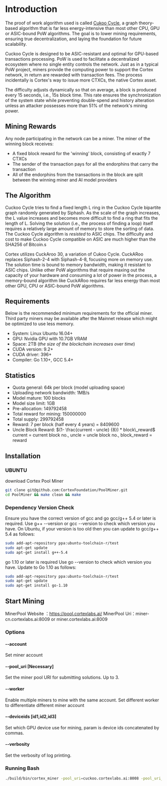 # Introduction

The proof of work algorithm used is called [Cukoo Cycle](https://github.com/tromp/cuckoo), a graph theory-based algorithm that is far less energy-intensive than most other CPU, GPU or ASIC-bound PoW algorithms. The goal is to lower mining requirements, ensuring true decentralization, and laying the foundation for future scalability. 

Cuckoo Cycle is designed to be ASIC-resistant and optimal for GPU-based transactions processing. PoW is used to facilitate a decentralized ecosystem where no single entity controls the network. Just as in a typical PoW project, miners provide the computing power to support the Cortex network, in return are rewarded with transaction fees. The process incidentally is Cortex's way to issue more CTXCs, the native Cortex asset. 

The difficulty adjusts dynamically so that on average, a block is produced every 15 seconds, i.e., 15s block time. This rate ensures the synchronization of the system state while preventing double-spend and history alteration unless an attacker possesses more than 51% of the network's mining power.

## Mining Rewards

Any node participating in the network can be a miner. The miner of the winning block receives:
- A fixed block reward for the 'winning' block, consisting of exactly 7 CTXCs
- The sender of the transaction pays for all the endorphins that carry the transaction
- All of the endorphins from the transactions in the block are split between the winning miner and AI model providers 


## The Algorithm

Cuckoo Cycle tries to find a fixed length L ring in the Cuckoo Cycle bipartite graph randomly generated by Siphash. As the scale of the graph increases, the L value increases and becomes more difficult to find a ring that fits the length of L. Solving the solution (i.e., the process of finding a loop) itself requires a relatively large amount of memory to store the sorting of data. The Cuckoo Cycle algorithm is *resisted* to ASIC chips. The difficulty and cost to make Cuckoo Cycle compatible on ASIC are much higher than the SHA256 of Bitcoin.s

Cortex utilizes CuckAroo 30, a variation of Cukoo Cycle. CuckARoo replaces Siphash-2-4 with Siphash-4-8, focusing more on memory use. The solution time is bound to memory bandwidth, making it resistant to ASIC chips. Unlike other PoW algorithms that require maxing out the capacity of your hardware and consuming a lot of power in the process, a memory-bound algorithm like CuckARoo requires far less energy than most other GPU, CPU or ASIC-bound PoW algorithms.

## Requirements

Below is the recommended minimum requirements for the official miner. Third party miners may be available after the Mainnet release which might be optimized to use less memory.

- System: Linux Ubuntu 16.04+
- GPU: Nvidia GPU with 10.7GB VRAM
- Space: 2TB  (*the size of the blockchain increases over time*)
- CUDA version: 9.2+
- CUDA driver: 396+
- Compiler: Go 1.10+, GCC 5.4+

## Statistics
- Quota general: 64k per block (model uploading space)
- Uploading network bandwidth: 1MB/s
- Model mature: 100 blocks
- Model size limit: 1GB
- Pre-allocation: 149792458
- Total reward for mining: 150000000
- Total supply: 299792458
- Reward: 7 per block (half every 4 years)  =  8409600
- Uncle Block Reward:  $(1- \frac{current - uncle}  {8}) * block\_reward$
current = current block no., uncle = uncle block no., block_reward = reward


## Installation
### UBUNTU
download Cortex Pool Miner
```bash
git clone git@github.com:CortexFoundation/PoolMiner.git
cd PoolMiner && make clean && make
```

### Dependency Version Check
Ensure you have the correct version of gcc and go
gcc/g++ 5.4 or later is required.
Use g++ --version or gcc --version to check which version you have.
On Ubuntu, if your version is too old then you can update to gcc/g++ 5.4 as follows:

```bash
sudo add-apt-repository ppa:ubuntu-toolchain-r/test
sudo apt-get update
sudo apt-get install g++-5.4
```

go 1.10 or later is required
Use go --version to check which version you have.
Update to Go 1.10 as follows:

```bash
sudo add-apt-repository ppa:ubuntu-toolchain-r/test
sudo apt-get update
sudo apt-get install go-1.10
```

## Start Mining

MinerPool Website ：https://pool.cortexlabs.ai/
MinerPool Uri：miner-cn.cortexlabs.ai:8009  or   miner.cortexlabs.ai:8009

### Options

#### --account
Set miner account

#### --pool_uri [Necessary]
Set the miner pool URI for submitting solutions. Up to 3.

#### --worker
Enable multiple miners to mine with the same account. Set different worker to differentiate different miner account

#### --deviceids [id1,id2,id3]
Set which GPU device use for mining, param is device ids concatenated by commas.

#### --verbosity
Set the verbosity of log printing.

### Running Bash
```Bash
./build/bin/cortex_miner -pool_uri=cuckoo.cortexlabs.ai:8008 -pool_uri_1=cuckoo.cortexlabs.ai:8008 -pool_uri_2=cuckoo.cortexlabs.ai:8008 -worker=cortex-nmg-4 -devices=0,1,2,3 -account=0xE893BA644128a0065B75d2c4f642615710802D4F
```